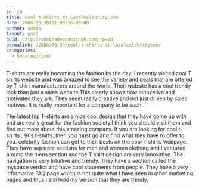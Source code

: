 ```yaml
---
id: 28
title: Cool t-shirts at LocalCelebrity.com
date: 2008-06-30T21:09:16+00:00
author: admin
layout: post
guid: http://shobhadeepaksingh.com/?p=28
permalink: /2008/06/30/cool-t-shirts-at-localcelebritycom/
categories:
  - Uncategorized
---
```

T-shirts are really becoming the fashion by the day. I recently visited cool T shirts website and was amazed to see the variety and deals that are offered by T-shirt manufacturers around the world. Their website has a cool trendy look than just a sales website.This clearly shows how innovative and motivated they are. They seem really creative and not just driven by sales motives. It is really important for a company to be such .

The latest hip T-shirts are a nice cool design that they have come up with and are really great for the fashion society.I think you should visit them and find out more about this amazing company. If you are looking for cool t-shirts , 90s t-shirts, then you must go and find what they have to offer to you. celebrity fashion can get to their bests on the cool T shirts webpage. They have separate sections for men and women clothing and I ventured around the mens section and the T shirt design are very innovative. The navigation is very intuitive and trendy. They have a section called the myspace verdict and have cool statements from people. They have a very informative FAQ page which is not quite what I have seen in other marketing pages and thus I still hold my version that they are trendy.